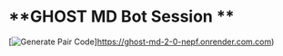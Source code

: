 # **GHOST MD Bot Session **

[![Generate Pair Code](https://img.shields.io/badge/Generate%20Pair%20Code-Click%20Here-brightgreen?style=for-the-badge)]https://ghost-md-2-0-nepf.onrender.com.com)
